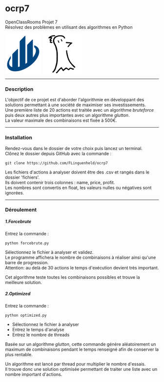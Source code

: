 # ocrp7
OpenClassRooms Projet 7  
Résolvez des problèmes en utilisant des algorithmes en Python  

![Logo AlgoInvestAndTrade](https://raw.githubusercontent.com/FLinguenheld/ocrp7/main/AlgoInvestAndTrade.png "Logo")
![Logo FLinguenheld](https://raw.githubusercontent.com/FLinguenheld/ocrp7/main/forelif.png "Pouet")


****
### Description
L'objectif de ce projet est d'aborder l'algorithmie en développant des solutions permettant à une société 
de maximiser ses investissements.  
Une première liste de 20 actions est traitée avec un algorithme *bruteforce* puis deux autres plus importantes avec 
un algorithme *glutton*.  
La valeur maximale des combinaisons est fixée à 500€.

****
### Installation

Rendez-vous dans le dossier de votre choix puis lancez un terminal.  
Clônez le dossier depuis GitHub avec la commande :

    git clone https://github.com/FLinguenheld/ocrp7

Les fichiers d'actions à analyser doivent être des .csv et rangés dans le dossier 'fichiers'.  
Ils doivent contenir trois colonnes : name, price, profit.  
Les nombres sont convertis en float, les valeurs nulles ou négatives sont ignorées.


****
### Déroulement
##### 1.Forcebrute

Entrez la commande :

    python forcebrute.py

Sélectionnez le fichier à analyser et validez.  
Le programme affichera le nombre de combinaisons à réaliser ainsi qu'une barre de progression.  
Attention: au delà de 30 actions le temps d'exécution devient très important.

Cet algorithme teste toutes les combinaisons possibles et trouve la meilleure solution.

##### 2.Optimized

Entrez la commande :

    python optimized.py

- Sélectionnez le fichier à analyser
- Entrez le temps d'analyse
- Entrez le nombre de threads

Basée sur un algorithme *glutton*, cette commande génère aléatoirement un maximum de combinaisons pendant le
temps renseigné afin de conserver la plus rentable.  

Un algorithme est lancé par thread pour multiplier le nombre d'essais.  
Il trouve donc une solution optimisée permettant de traiter une liste avec un nombre important d'actions.

